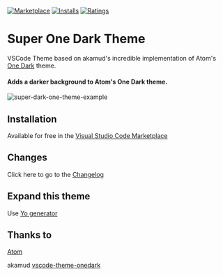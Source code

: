 [![Marketplace](http://vsmarketplacebadge.apphb.com/version-short/seansassenrath.vscode-theme-superonedark.svg)](https://marketplace.visualstudio.com/items/seansassenrath.vscode-theme-superonedark) [![Installs](http://vsmarketplacebadge.apphb.com/installs/seansassenrath.vscode-theme-superonedark.svg)](https://marketplace.visualstudio.com/items/seansassenrath.vscode-theme-superonedark) [![Ratings](http://vsmarketplacebadge.apphb.com/rating-short/seansassenrath.vscode-theme-superonedark.svg)](https://marketplace.visualstudio.com/items/seansassenrath.vscode-theme-superonedark)  

# Super One Dark Theme
VSCode Theme based on akamud's incredible implementation of Atom's [One Dark](https://github.com/atom/one-dark-syntax) theme.

#### Adds a darker background to Atom's One Dark theme.

![super-dark-one-theme-example](https://cloud.githubusercontent.com/assets/10020218/23105578/4578a324-f696-11e6-888d-90a148a46466.png)

## Installation
Available for free in the [Visual Studio Code Marketplace](https://marketplace.visualstudio.com/items/seansassenrath.vscode-theme-superonedark)

## Changes
Click here to go to the [Changelog](https://github.com/SeanSassenrath/vscode-theme-superonedark/blob/master/CHANGELOG.md)

## Expand this theme
Use [Yo generator](https://code.visualstudio.com/Docs/customization/themes#_adding-a-new-theme)

## Thanks to
[Atom](https://github.com/atom)  

akamud [vscode-theme-onedark](https://github.com/akamud/vscode-theme-onedark/blob/master/README.md)